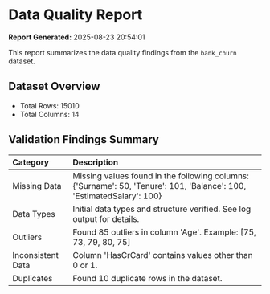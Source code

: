# Data Quality Report

**Report Generated:** 2025-08-23 20:54:01

This report summarizes the data quality findings from the `bank_churn` dataset.

## Dataset Overview
- Total Rows: 15010
- Total Columns: 14

## Validation Findings Summary
| Category          | Description                                                                                                           |
|:------------------|:----------------------------------------------------------------------------------------------------------------------|
| Missing Data      | Missing values found in the following columns: {'Surname': 50, 'Tenure': 101, 'Balance': 100, 'EstimatedSalary': 100} |
| Data Types        | Initial data types and structure verified. See log output for details.                                                |
| Outliers          | Found 85 outliers in column 'Age'. Example: [75, 73, 79, 80, 75]                                                      |
| Inconsistent Data | Column 'HasCrCard' contains values other than 0 or 1.                                                                 |
| Duplicates        | Found 10 duplicate rows in the dataset.                                                                               |